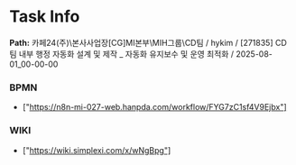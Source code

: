 # Task Info

**Path:** 카페24(주)\본사사업장\[CG]MI본부\MIH그룹\CD팀 / hykim / [271835] CD팀 내부 행정 자동화 설계 및 제작 _ 자동화 유지보수 및 운영 최적화 / 2025-08-01_00-00-00

### BPMN
- ["https://n8n-mi-027-web.hanpda.com/workflow/FYG7zC1sf4V9Ejbx"]

### WIKI
- ["https://wiki.simplexi.com/x/wNgBpg"]

